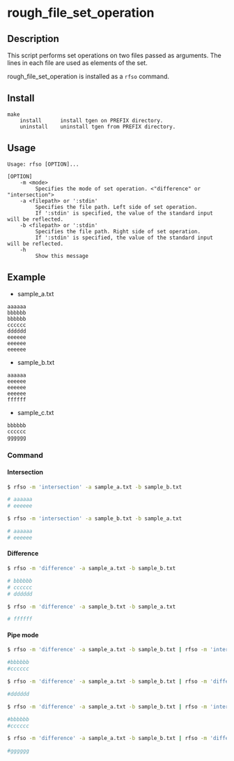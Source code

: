 # rough_file_set_operation

## Description
This script performs set operations on two files passed as arguments.
The lines in each file are used as elements of the set.

rough_file_set_operation is installed as a `rfso` command.

## Install

```
make
    install      install tgen on PREFIX directory.
    uninstall    uninstall tgen from PREFIX directory.
```

## Usage

```
Usage: rfso [OPTION]...

[OPTION]
    -m <mode>
         Specifies the mode of set operation. <"difference" or "intersection">
    -a <filepath> or ':stdin'
         Specifies the file path. Left side of set operation.
         If ':stdin' is specified, the value of the standard input will be reflected.
    -b <filepath> or ':stdin'
         Specifies the file path. Right side of set operation.
         If ':stdin' is specified, the value of the standard input will be reflected.
    -h
         Show this message
```

## Example
* sample_a.txt
```
aaaaaa
bbbbbb
bbbbbb
cccccc
dddddd
eeeeee
eeeeee
eeeeee
```

* sample_b.txt
```
aaaaaa
eeeeee
eeeeee
eeeeee
ffffff
```

* sample_c.txt
```
bbbbbb
cccccc
gggggg
```

### Command
#### Intersection
```bash
$ rfso -m 'intersection' -a sample_a.txt -b sample_b.txt

# aaaaaa
# eeeeee
```

```bash
$ rfso -m 'intersection' -a sample_b.txt -b sample_a.txt

# aaaaaa
# eeeeee
```

#### Difference
```bash
$ rfso -m 'difference' -a sample_a.txt -b sample_b.txt

# bbbbbb
# cccccc
# dddddd
```

```bash
$ rfso -m 'difference' -a sample_b.txt -b sample_a.txt

# ffffff
```

#### Pipe mode
```bash
$ rfso -m 'difference' -a sample_a.txt -b sample_b.txt | rfso -m 'intersection' -a ':stdin' -b sample_c.txt

#bbbbbb
#cccccc
```

```bash
$ rfso -m 'difference' -a sample_a.txt -b sample_b.txt | rfso -m 'difference' -a ':stdin' -b sample_c.txt

#dddddd
```

```bash
$ rfso -m 'difference' -a sample_a.txt -b sample_b.txt | rfso -m 'intersection' -a sample_c.txt -b ':stdin'

#bbbbbb
#cccccc
```

```bash
$ rfso -m 'difference' -a sample_a.txt -b sample_b.txt | rfso -m 'difference' -a sample_c.txt -b ':stdin'

#gggggg
```
